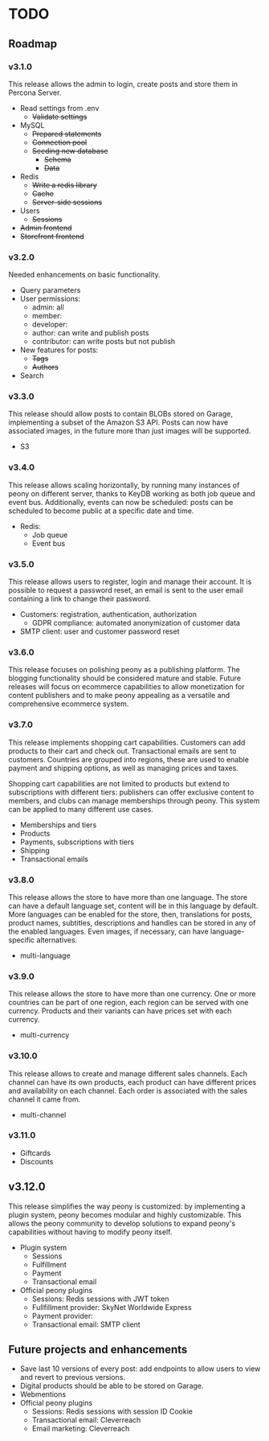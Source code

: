# TODO

## Roadmap

### v3.1.0

This release allows the admin to login, create posts and store them in Percona Server.

- Read settings from .env
  - ~~Validate settings~~ <!-- Always panic right away on startup, never on runtime -->
- MySQL
  - ~~Prepared statements~~
  <!-- 
  https://github.com/vlang/v/issues/17957
  https://github.com/vlang/v/issues/18059
  -->
  - ~~Connection pool~~ <!-- https://github.com/vlang/v/pull/18010 -->
  - ~~Seeding new database~~
    - ~~Schema~~
    - ~~Data~~ <!-- countries, currencies, locale, default store, default user -->
- Redis
  - ~~Write a redis library~~ <!-- https://github.com/Coachonko/redis -->
  - ~~Cache~~ <!-- https://github.com/Coachonko/cache -->
  - ~~Server-side sessions~~ <!-- https://github.com/Coachonko/sessions -->
- Users
  - ~~Sessions~~
- ~~Admin frontend~~ <!-- https://github.com/Coachonko/peony_admin -->
- ~~Storefront frontend~~ <!-- https://github.com/Coachonko/coachonko_storefront -->

### v3.2.0

Needed enhancements on basic functionality.

- Query parameters
- User permissions:
  - admin: all
  - member:
  - developer:
  - author: can write and publish posts
  - contributor: can write posts but not publish
- New features for posts:
  - ~~Tags~~
  - ~~Authors~~
- Search

### v3.3.0

This release should allow posts to contain BLOBs stored on Garage, implementing a subset of the Amazon 
S3 API. Posts can now have associated images, in the future more than just images will be supported.

- S3

### v3.4.0

This release allows scaling horizontally, by running many instances of peony on different server, thanks 
to KeyDB working as both job queue and event bus. Additionally, events can now be scheduled: posts can 
be scheduled to become public at a specific date and time.

- Redis:
  - Job queue
  - Event bus

### v3.5.0

This release allows users to register, login and manage their account. It is possible to request a password 
reset, an email is sent to the user email containing a link to change their password.

- Customers: registration, authentication, authorization
  - GDPR compliance: automated anonymization of customer data
- SMTP client: user and customer password reset <!-- email are generated with vweb templates -->

### v3.6.0

This release focuses on polishing peony as a publishing platform. The blogging functionality should 
be considered mature and stable. Future releases will focus on ecommerce capabilities to allow monetization 
for content publishers and to make peony appealing as a versatile and comprehensive ecommerce system.
<!-- 
Add lower-priority content-publishing features:
post_tag parent relationships
restore deleted posts, tags, users
post revisions

Code optimizations:
multiple prepared statements within one transaction
-->

### v3.7.0

This release implements shopping cart capabilities. Customers can add products to their cart and check 
out. Transactional emails are sent to customers. Countries are grouped into regions, these are used 
to enable payment and shipping options, as well as managing prices and taxes. 

Shopping cart capabilities are not limited to products but extend to subscriptions with different tiers: 
publishers can offer exclusive content to members, and clubs can manage memberships through peony. This 
system can be applied to many different use cases.

- Memberships and tiers
- Products
- Payments, subscriptions with tiers <!-- TODO consider Stripe, PayPal, Mollie   -->
- Shipping <!-- SkyNet -->
- Transactional emails <!-- using the previously-implemented SMTP client -->

### v3.8.0

This release allows the store to have more than one language. The store can have a default language 
set, content will be in this language by default. More languages can be enabled for the store, then, 
translations for posts, product names, subtitles, descriptions and handles can be stored in any of the 
enabled languages. Even images, if necessary, can have language-specific alternatives.

- multi-language

### v3.9.0

This release allows the store to have more than one currency. One or more countries can be part of one 
region, each region can be served with one currency. Products and their variants can have prices set 
with each currency.

- multi-currency

### v3.10.0

This release allows to create and manage different sales channels. Each channel can have its own products, 
each product can have different prices and availability on each channel. Each order is associated with 
the sales channel it came from.

- multi-channel

### v3.11.0

- Giftcards
- Discounts

## v3.12.0

This release simplifies the way peony is customized: by implementing a plugin system, peony becomes 
modular and highly customizable. This allows the peony community to develop solutions to expand peony's 
capabilities without having to modify peony itself.

- Plugin system
  - Sessions
  - Fulfillment
  - Payment
  - Transactional email
- Official peony plugins <!-- Refactor -->
  - Sessions: Redis sessions with JWT token
  - Fullfillment provider: SkyNet Worldwide Express
  - Payment provider: <!-- TBD -->
  - Transactional email: SMTP client

## Future projects and enhancements

- Save last 10 versions of every post: add endpoints to allow users to view and revert to previous versions.
- Digital products should be able to be stored on Garage.
- Webmentions
- Official peony plugins
  - Sessions: Redis sessions with session ID Cookie
  - Transactional email: Cleverreach
  - Email marketing: Cleverreach
